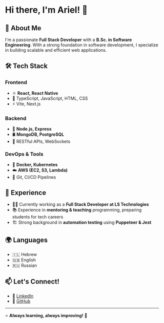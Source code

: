 # Hi there, I'm Ariel! 👋

## 🚀 About Me
I'm a passionate **Full Stack Developer** with a **B.Sc. in Software Engineering**.
With a strong foundation in software development, I specialize in building scalable and efficient web applications.

## 🛠 Tech Stack
### Frontend
- ⚛️ **React, React Native**
- 🎨 TypeScript, JavaScript, HTML, CSS
- ⚡ Vite, Next.js

### Backend
- 🚀 **Node.js, Express**
- 🛢 **MongoDB, PostgreSQL**
- 🔄 RESTful APIs, WebSockets

### DevOps & Tools
- 🐳 **Docker, Kubernetes**
- ☁️ **AWS (EC2, S3, Lambda)**
- 🔧 Git, CI/CD Pipelines

## 📌 Experience
- 👨‍💻 Currently working as a **Full Stack Developer at LS Technologies**
- 📚 Experience in **mentoring & teaching** programming, preparing students for tech careers
- 🏗️ Strong background in **automation testing** using **Puppeteer & Jest**

## 🌍 Languages
- 🇮🇱 Hebrew
- 🇬🇧 English
- 🇷🇺 Russian

## 📫 Let's Connect!
- 🔗 [LinkedIn](https://www.linkedin.com/in/ariel-yohimovich/)
- 🐙 [GitHub](https://github.com/arielyohimovich)

---
⭐ **Always learning, always improving!** 🚀


